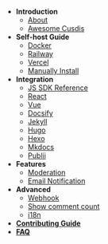 - **Introduction**
  - [About](/)
  - [Awesome Cusdis](awesome.md)
- **Self-host Guide**
  - [Docker](/self-host/docker.md)
  - [Railway](/self-host/railway.md)
  - [Vercel](/self-host/vercel.md)
  - [Manually Install](/self-host/manual.md)
- **Integration**
  - [JS SDK Reference](/advanced/sdk.md)
  - [React](https://github.com/Cusdis/sdk/tree/master/packages/react-cusdis)
  - [Vue](https://github.com/2nthony/vue-cusdis)
  - [Docsify](/integration/docsify.md)
  - [Jekyll](/integration/jekyll.md)
  - [Hugo](https://discourse.gohugo.io/t/free-and-open-source-comments-for-hugo/32940)
  - [Hexo](https://blog.cusdis.com/integate-cusdis-in-hexo)
  - [Mkdocs](/integration/mkdocs.md)
  - [Publii](/integration/publii.md)
- **Features**
  - [Moderation](/features/moderation.md)
  - [Email Notification](/features/notification.md)
- **Advanced**
  - [Webhook](/advanced/webhook.md)
  - [Show comment count](/advanced/show-comment-count.md)
  - [i18n](/advanced/i18n.md)
- [**Contributing Guide**](/contributing.md)
- [**FAQ**](/faq.md)
